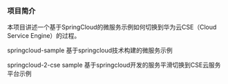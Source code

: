 ### 项目简介
本项目讲述一个基于SpringCloud的微服务示例如何切换到华为云CSE（Cloud Service Engine）的过程。

springcloud-sample 基于springcloud技术构建的微服务示例

springcloud-2-cse sample 基于springcloud开发的服务平滑切换到CSE云服务平台示例

